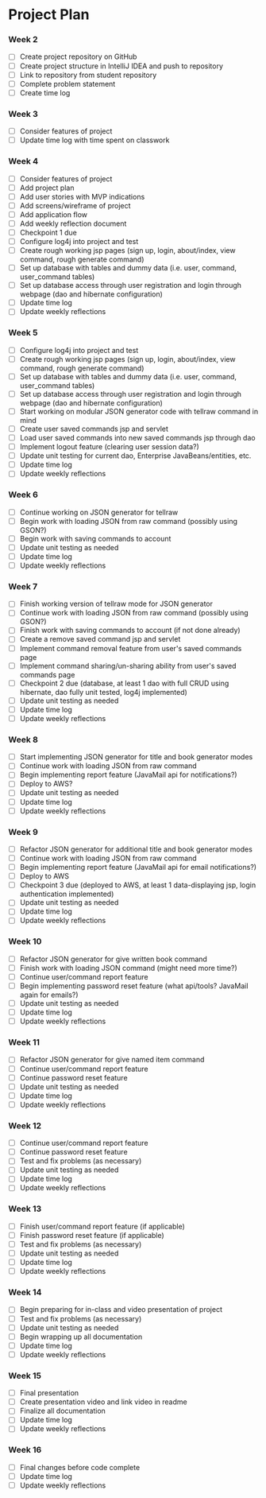 # Project Plan

### Week 2
- [ ] Create project repository on GitHub
- [ ] Create project structure in IntelliJ IDEA and push to repository
- [ ] Link to repository from student repository
- [ ] Complete problem statement
- [ ] Create time log

### Week 3
- [ ] Consider features of project
- [ ] Update time log with time spent on classwork

### Week 4
- [ ] Consider features of project
- [ ] Add project plan
- [ ] Add user stories with MVP indications
- [ ] Add screens/wireframe of project
- [ ] Add application flow
- [ ] Add weekly reflection document
- [ ] Checkpoint 1 due
- [ ] Configure log4j into project and test
- [ ] Create rough working jsp pages (sign up, login, about/index, view command, rough generate command)
- [ ] Set up database with tables and dummy data (i.e. user, command, user_command tables)
- [ ] Set up database access through user registration and login through webpage (dao and hibernate configuration)
- [ ] Update time log
- [ ] Update weekly reflections

### Week 5
- [ ] Configure log4j into project and test
- [ ] Create rough working jsp pages (sign up, login, about/index, view command, rough generate command)
- [ ] Set up database with tables and dummy data (i.e. user, command, user_command tables)
- [ ] Set up database access through user registration and login through webpage (dao and hibernate configuration)
- [ ] Start working on modular JSON generator code with tellraw command in mind
- [ ] Create user saved commands jsp and servlet
- [ ] Load user saved commands into new saved commands jsp through dao
- [ ] Implement logout feature (clearing user session data?)
- [ ] Update unit testing for current dao, Enterprise JavaBeans/entities, etc.
- [ ] Update time log
- [ ] Update weekly reflections

### Week 6
- [ ] Continue working on JSON generator for tellraw
- [ ] Begin work with loading JSON from raw command (possibly using GSON?)
- [ ] Begin work with saving commands to account
- [ ] Update unit testing as needed
- [ ] Update time log
- [ ] Update weekly reflections

### Week 7
- [ ] Finish working version of tellraw mode for JSON generator
- [ ] Continue work with loading JSON from raw command (possibly using GSON?)
- [ ] Finish work with saving commands to account (if not done already)
- [ ] Create a remove saved command jsp and servlet
- [ ] Implement command removal feature from user's saved commands page
- [ ] Implement command sharing/un-sharing ability from user's saved commands page
- [ ] Checkpoint 2 due (database, at least 1 dao with full CRUD using hibernate, dao fully unit tested, log4j implemented)
- [ ] Update unit testing as needed
- [ ] Update time log
- [ ] Update weekly reflections

### Week 8
- [ ] Start implementing JSON generator for title and book generator modes
- [ ] Continue work with loading JSON from raw command
- [ ] Begin implementing report feature (JavaMail api for notifications?)
- [ ] Deploy to AWS?
- [ ] Update unit testing as needed
- [ ] Update time log
- [ ] Update weekly reflections

### Week 9
- [ ] Refactor JSON generator for additional title and book generator modes
- [ ] Continue work with loading JSON from raw command
- [ ] Begin implementing report feature (JavaMail api for email notifications?)
- [ ] Deploy to AWS
- [ ] Checkpoint 3 due (deployed to AWS, at least 1 data-displaying jsp, login authentication implemented)
- [ ] Update unit testing as needed
- [ ] Update time log
- [ ] Update weekly reflections

### Week 10
- [ ] Refactor JSON generator for give written book command
- [ ] Finish work with loading JSON command (might need more time?)
- [ ] Continue user/command report feature
- [ ] Begin implementing password reset feature (what api/tools? JavaMail again for emails?)
- [ ] Update unit testing as needed
- [ ] Update time log
- [ ] Update weekly reflections

### Week 11
- [ ] Refactor JSON generator for give named item command
- [ ] Continue user/command report feature
- [ ] Continue password reset feature
- [ ] Update unit testing as needed
- [ ] Update time log
- [ ] Update weekly reflections

### Week 12
- [ ] Continue user/command report feature
- [ ] Continue password reset feature
- [ ] Test and fix problems (as necessary)
- [ ] Update unit testing as needed
- [ ] Update time log
- [ ] Update weekly reflections

### Week 13
- [ ] Finish user/command report feature (if applicable)
- [ ] Finish password reset feature (if applicable)
- [ ] Test and fix problems (as necessary)
- [ ] Update unit testing as needed
- [ ] Update time log
- [ ] Update weekly reflections

### Week 14
- [ ] Begin preparing for in-class and video presentation of project
- [ ] Test and fix problems (as necessary)
- [ ] Update unit testing as needed
- [ ] Begin wrapping up all documentation
- [ ] Update time log
- [ ] Update weekly reflections

### Week 15
- [ ] Final presentation
- [ ] Create presentation video and link video in readme
- [ ] Finalize all documentation
- [ ] Update time log
- [ ] Update weekly reflections

### Week 16
- [ ] Final changes before code complete
- [ ] Update time log
- [ ] Update weekly reflections